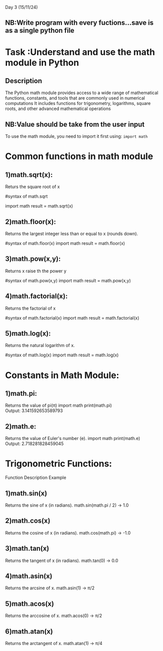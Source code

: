 Day 3 (15/11/24)

## NB:Write program with every fuctions...save is as a single python file

# Task :Understand and use the math module in Python

## Description

The Python math module provides access to a wide range of mathematical functions, constants, and tools that are commonly used in numerical computations It includes functions for trigonometry, logarithms, square roots, and other advanced mathematical operations

## NB:Value should be take from the user input

To use the math module, you need to import it first using:
```import math```

# Common functions in math module

## 1)math.sqrt(x):
Returs the square root of x

#syntax of math.sqrt

import math
result = math.sqrt(x)


## 2)math.floor(x):
Returns the largest integer less than or equal to x (rounds down).

#syntax of math.floor(x)
import math
result = math.floor(x)


## 3)math.pow(x,y):
Returns x raise th the power y

#syntax of math.pow(x,y)
import math
result = math.pow(x,y)


## 4)math.factorial(x):
Returns the factorial of x

#syntax of math.factorial(x)
import math
result = math.factorial(x)


## 5)math.log(x):
Returns the natural logarithm of x.

#syntax of math.log(x)
import math
result = math.log(x)


# Constants in Math Module:

## 1)math.pi:
Returns the value of pi(π)
import math
print(math.pi)  
Output: 3.141592653589793

## 2)math.e:
Returns the value of Euler's number (e).
import math
print(math.e)  
Output: 2.718281828459045

# Trigonometric Functions:
Function Description Example

## 1)math.sin(x) 
Returns the sine of x (in radians). math.sin(math.pi / 2) → 1.0
## 2)math.cos(x) 
Returns the cosine of x (in radians). math.cos(math.pi) → -1.0

## 3)math.tan(x) 
Returns the tangent of x (in radians). math.tan(0) → 0.0

## 4)math.asin(x) 
Returns the arcsine of x.
math.asin(1) → π/2

## 5)math.acos(x) 
Returns the arccosine of x. 
math.acos(0) → π/2

## 6)math.atan(x) 
Returns the arctangent of x. 
math.atan(1) → π/4
